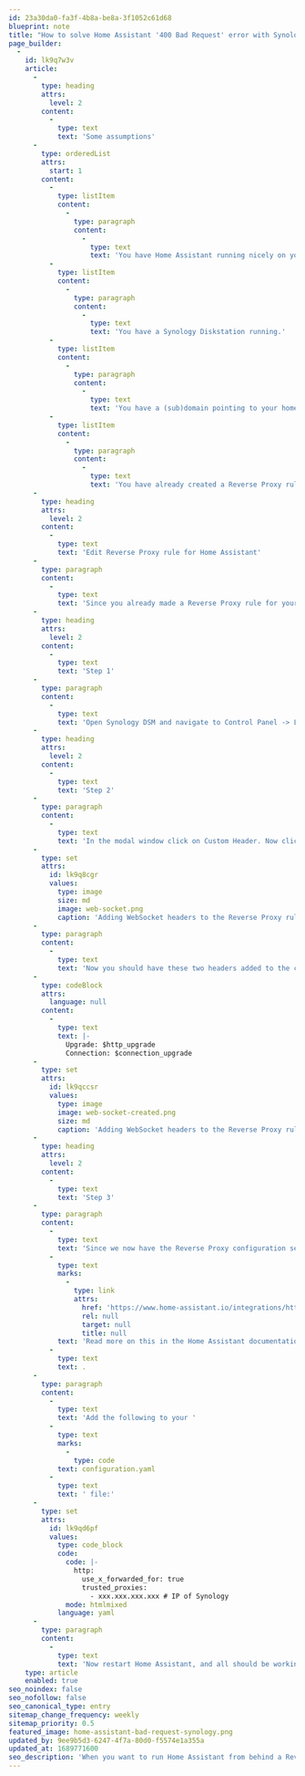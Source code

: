 ```yaml
---
id: 23a30da0-fa3f-4b8a-be8a-3f1052c61d68
blueprint: note
title: "How to solve Home Assistant '400 Bad Request' error with Synology Reverse Proxy"
page_builder:
  -
    id: lk9q7w3v
    article:
      -
        type: heading
        attrs:
          level: 2
        content:
          -
            type: text
            text: 'Some assumptions'
      -
        type: orderedList
        attrs:
          start: 1
        content:
          -
            type: listItem
            content:
              -
                type: paragraph
                content:
                  -
                    type: text
                    text: 'You have Home Assistant running nicely on your internal network.'
          -
            type: listItem
            content:
              -
                type: paragraph
                content:
                  -
                    type: text
                    text: 'You have a Synology Diskstation running.'
          -
            type: listItem
            content:
              -
                type: paragraph
                content:
                  -
                    type: text
                    text: 'You have a (sub)domain pointing to your home network IP / Synology.'
          -
            type: listItem
            content:
              -
                type: paragraph
                content:
                  -
                    type: text
                    text: 'You have already created a Reverse Proxy rule for Home Assistant.'
      -
        type: heading
        attrs:
          level: 2
        content:
          -
            type: text
            text: 'Edit Reverse Proxy rule for Home Assistant'
      -
        type: paragraph
        content:
          -
            type: text
            text: 'Since you already made a Reverse Proxy rule for your Home Assistant server, it is reachable from outside your internal network, but you get that error message. Here’s how to solve it.'
      -
        type: heading
        attrs:
          level: 2
        content:
          -
            type: text
            text: 'Step 1'
      -
        type: paragraph
        content:
          -
            type: text
            text: 'Open Synology DSM and navigate to Control Panel -> Login Portal -> Advanced. There click on the Reverse Proxy button. You should see your Reverse Proxy rule for Home Assistant, select it and click Edit.'
      -
        type: heading
        attrs:
          level: 2
        content:
          -
            type: text
            text: 'Step 2'
      -
        type: paragraph
        content:
          -
            type: text
            text: 'In the modal window click on Custom Header. Now click the Create button and select WebSocket.'
      -
        type: set
        attrs:
          id: lk9q8cgr
          values:
            type: image
            size: md
            image: web-socket.png
            caption: 'Adding WebSocket headers to the Reverse Proxy rule'
      -
        type: paragraph
        content:
          -
            type: text
            text: 'Now you should have these two headers added to the configuration:'
      -
        type: codeBlock
        attrs:
          language: null
        content:
          -
            type: text
            text: |-
              Upgrade: $http_upgrade
              Connection: $connection_upgrade
      -
        type: set
        attrs:
          id: lk9qccsr
          values:
            type: image
            image: web-socket-created.png
            size: md
            caption: 'Adding WebSocket headers to the Reverse Proxy rule'
      -
        type: heading
        attrs:
          level: 2
        content:
          -
            type: text
            text: 'Step 3'
      -
        type: paragraph
        content:
          -
            type: text
            text: 'Since we now have the Reverse Proxy configuration set up, we need to tell Home Assistant that a trusted proxy is used. '
          -
            type: text
            marks:
              -
                type: link
                attrs:
                  href: 'https://www.home-assistant.io/integrations/http/'
                  rel: null
                  target: null
                  title: null
            text: 'Read more on this in the Home Assistant documentation'
          -
            type: text
            text: .
      -
        type: paragraph
        content:
          -
            type: text
            text: 'Add the following to your '
          -
            type: text
            marks:
              -
                type: code
            text: configuration.yaml
          -
            type: text
            text: ' file:'
      -
        type: set
        attrs:
          id: lk9qd6pf
          values:
            type: code_block
            code:
              code: |-
                http:
                  use_x_forwarded_for: true
                  trusted_proxies:
                    - xxx.xxx.xxx.xxx # IP of Synology
              mode: htmlmixed
            language: yaml
      -
        type: paragraph
        content:
          -
            type: text
            text: 'Now restart Home Assistant, and all should be working!'
    type: article
    enabled: true
seo_noindex: false
seo_nofollow: false
seo_canonical_type: entry
sitemap_change_frequency: weekly
sitemap_priority: 0.5
featured_image: home-assistant-bad-request-synology.png
updated_by: 9ee9b5d3-6247-4f7a-80d0-f5574e1a355a
updated_at: 1689771600
seo_description: 'When you want to run Home Assistant from behind a Reverse Proxy, running on a Synology, you might encounter a ‘400 Bad Request’ error. Here’s how to solve it.'
---
```

